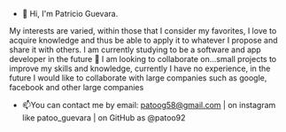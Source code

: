 - 👋 Hi, I'm Patricio Guevara.

My interests are varied, within those that I consider my favorites, I love to acquire knowledge and thus be able to apply it to whatever I propose and share it with others.
I am currently studying to be a software and app developer in the future
💞️ I am looking to collaborate on...small projects to improve my skills and knowledge, currently I have no experience, in the future I would like to collaborate with large companies such as google, facebook and other large companies
- 📫You can contact me by email: patoog58@gmail.com | on instagram like patoo_guevara | on GitHub as @patoo92
